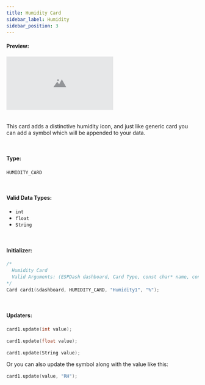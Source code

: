 ```yaml
---
title: Humidity Card
sidebar_label: Humidity
sidebar_position: 3
---
```


#### Preview:

<img src="/img/v4/placeholder.png" width="280px" alt="Preview" />

<br/>
<br/>

This card adds a distinctive humidity icon, and just like generic card you can add a symbol which will be appended to your data.

<br/>

#### Type:
`HUMIDITY_CARD`

<br/>

#### Valid Data Types:
- `int`
- `float`
- `String`

<br/>

#### Initializer:
```cpp
/* 
  Humidity Card
  Valid Arguments: (ESPDash dashboard, Card Type, const char* name, const char* symbol (optional) )
*/
Card card1(&dashboard, HUMIDITY_CARD, "Humidity1", "%");
```

<br/>

#### Updaters:

```cpp
card1.update(int value);
```

```cpp
card1.update(float value);
```

```cpp
card1.update(String value);
```

Or you can also update the symbol along with the value like this:

```cpp
card1.update(value, "RH");
```

<br/>
<br/>
